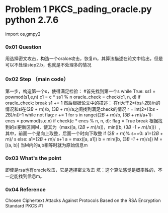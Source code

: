 # Problem 1 PKCS_pading_oracle.py python 2.7.6
import os,gmpy2

### 0x01 Question
用选择密文攻击，构造一个oralce攻击，恢复m，其算法描述在论文中给出，但是可以不处理step2.b，也就是不处理多的情况

### 0x02 Step （main code）
第一步，构造第一个s，使得满足检验：
    #首先找到第一个s
    while True:
        ss1 = powmod(s1,e,n)
        c1 = c * ss1 % n
        oracle_check = check(c1, n, d)
        if oracle_check:
            break
        s1 += 1
然后根据论文中的描述：
在ri大于2*(b*si-2*B)/n的情况和si在(2*B + r*n)/b, (3*B + r*n)/a之间找到满足check的情况
        r = int(2*((b*s - 2*B)/n))-1
        while not flag:
            r += 1
            for s in range((2*B + r*n)/b, (3*B + r*n)/a+1):
                encs = powmod(s,e,n)
                if check(c * encs % n, n, d):
                    flag = True
                    break
根据找到的si更新区间M，使其为（max([a, (2*B + r*n)/s])，min([b, (3*B -1 + r*n)/s])）,其中，前面一个是向上取整，后面一个时向下取整
        if (2*B + r*n)% s==0:
            a1=(2*B + r*n)/ s
        else:
            a1=(2*B + r*n)/ s+1
        a = max([a, a1])
        b = min([b, (3*B -1 + r*n)/s])
        M = [(a, b)]
当M内的a,b相等时就为原始信息m

### 0x03 What's the point
即使是rsa也有oracle攻击，它是选择密文攻击
坑：这个算法感觉是概率性的，不一定能找到信息m。

### 0x04 Reference
Chosen Ciphertext Attacks Against Protocols
Based on the RSA Encryption Standard
PKCS #1

